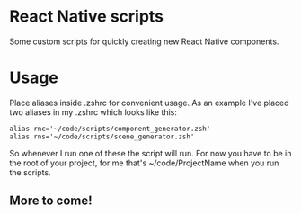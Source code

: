 # React Native scripts

Some custom scripts for quickly creating new React Native components.

# Usage
Place aliases inside .zshrc for convenient usage.
As an example I've placed two aliases in my .zshrc which looks like this:
```Custom Scripts
alias rnc='~/code/scripts/component_generator.zsh'
alias rns='~/code/scripts/scene_generator.zsh'
```

So whenever I run one of these the script will run. 
For now you have to be in the root of your project, for me that's ~/code/ProjectName  when you run the scripts.

## More to come!


